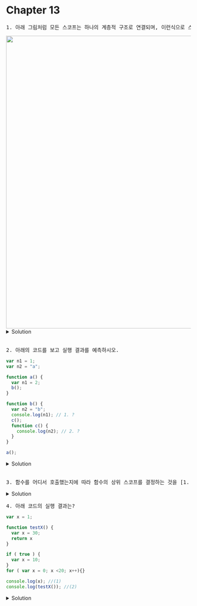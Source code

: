 # Chapter 13

<pre>1. 아래 그림처럼 모든 스코프는 하나의 계층적 구조로 연결되며, 이런식으로 스코프가 계층적으로 연결된 것을 [            ]이라 한다.</pre>

<img src="https://velog.velcdn.com/images%2Fssu00%2Fpost%2Fe3e2c792-991e-41a8-9e09-7c8fa0173181%2F%EC%8A%A4%EC%BD%94%ED%94%8402.png" width=800px>

<details>
  <summary>Solution</summary>
    <strong>스코프 체인 ( Scope Chain )</strong>
</details>

<br>

<pre>2. 아래의 코드를 보고 실행 결과를 예측하시오.
</pre>

```js
var n1 = 1;
var n2 = "a";

function a() {
  var n1 = 2;
  b();
}

function b() {
  var n2 = "b";
  console.log(n1); // 1. ?
  c();
  function c() {
    console.log(n2); // 2. ?
  }
}

a();
```

<details>
  <summary>Solution</summary>
  <strong>1. 1<br>2. b</strong>
  <pre>var 키워드로 선언된 변수는 오로지 함수의 코드 블록(함수 몸체)만을 지역 스코프로 인정한다. 또한 자바스크립트는 렉시컬 스코프를 따르므로 함수를 어디서 정의했는지에 따하 상위 스코프를 결정한다.</pre>
</details>

<br>

<pre>3. 함수를 어디서 호출했는지에 따라 함수의 상위 스코프를 결정하는 것을 [1.           ] 함수를 어디서 정의했는지에 다라 함수의 상위 스코프를 결정하는 것을 [2.              ]
</pre>


<details>
  <summary>Solution</summary>
  <strong>1.동적 스코프(dynamic scope)<br>2.렉시컬 스코프(lexical scope)</strong>
</details>

<pre>4. 아래 코드의 실행 결과는?
</pre>
```js
var x = 1;

function testX() {
  var x = 30;
  return x
}

if ( true ) {
  var x = 10;
}
for ( var x = 0; x <20; x++){}

console.log(x); //(1)
console.log(testX()); //(2)

```
<details>
  <summary>Solution</summary>
  <strong>1. 20<br>2. 30 </strong> 
</details>